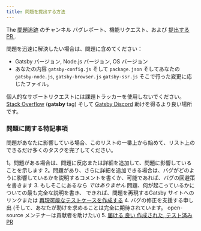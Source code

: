 ```yaml
---
title: 問題を提出する方法
---
```


The [問題追跡](https://github.com/gatsbyjs/gatsby/issues) のチャンネル バグレポート、機能リクエスト、および [提出する PR ](/contributing/how-to-open-a-pull-request/).

問題を迅速に解決したい場合は、問題に含めてください：

- Gatsby バージョン, Node.js バージョン, OS バージョン
- あなたの内容 `gatsby-config.js` そして `package.json` そしてあなたの
  `gatsby-node.js`, `gatsby-browser.js` `gatsby-ssr.js` そこで行った変更に応じたファイル。

個人的なサポートリクエストには課題トラッカーを使用しないでください。 [Stack Overflow](https://stackoverflow.com/questions/ask?tags=gatsby) (**gatsby** tag) そして [Gatsby Discord](https://gatsby.dev/discord) 助けを得るより良い場所です。

### 問題に関する特記事項

問題があなたに影響している場合、このリストの一番上から始めて、リスト上のできるだけ多くのタスクを完了してください。

1。問題がある場合は、問題に反応または詳細を追加して、問題に影響していることを示します
2。問題があり、さらに詳細を追加できる場合は、バグがどのように影響しているかを説明するコメントを書くか、可能であれば、バグの回避策を書きます
3.  もしそこにあるなら _ではありません_ 問題、何が起こっているかについての最も完全な説明を書き、 できれば、問題を再現するGatsby サイトへのリンクまたは [再現可能なテストケースを作成する](/contributing/how-to-make-a-reproducible-test-case/)
4.  バグの修正を支援する申し出 (そして、あなたが助けを求めることは完全に期待されています。 open-source メンテナーは貢献者を助けたい)
5.  [届ける 良い 作成された, テスト済み PR](/contributing/how-to-open-a-pull-request/)
